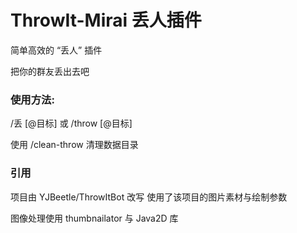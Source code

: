 # ThrowIt-Mirai 丢人插件
简单高效的 “丢人” 插件

把你的群友丢出去吧

### 使用方法:

/丢 [@目标] 或 /throw [@目标]

使用 /clean-throw 清理数据目录

### 引用
项目由 YJBeetle/ThrowItBot 改写 使用了该项目的图片素材与绘制参数

图像处理使用 thumbnailator 与 Java2D 库

